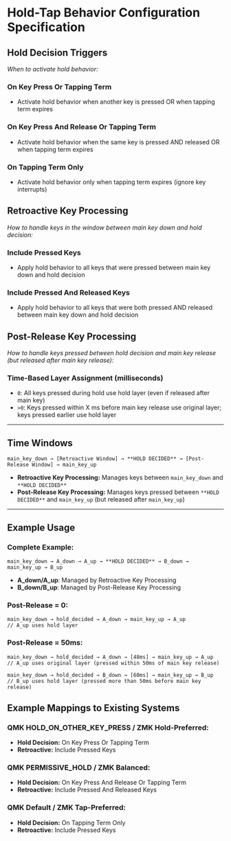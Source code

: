 # Hold-Tap Behavior Configuration Specification

## Hold Decision Triggers
*When to activate hold behavior:*

### On Key Press Or Tapping Term
- Activate hold behavior when another key is pressed OR when tapping term expires

### On Key Press And Release Or Tapping Term
- Activate hold behavior when the same key is pressed AND released OR when tapping term expires

### On Tapping Term Only
- Activate hold behavior only when tapping term expires (ignore key interrupts)

## Retroactive Key Processing
*How to handle keys in the window between main key down and hold decision:*

### Include Pressed Keys
- Apply hold behavior to all keys that were pressed between main key down and hold decision

### Include Pressed And Released Keys
- Apply hold behavior to all keys that were both pressed AND released between main key down and hold decision

## Post-Release Key Processing
*How to handle keys pressed between hold decision and main key release (but released after main key release):*

### Time-Based Layer Assignment (milliseconds)
- `0`: All keys pressed during hold use hold layer (even if released after main key)
- `>0`: Keys pressed within X ms before main key release use original layer; keys pressed earlier use hold layer

---

## Time Windows

```
main_key_down → [Retroactive Window] → **HOLD DECIDED** → [Post-Release Window] → main_key_up
```

- **Retroactive Key Processing:** Manages keys between `main_key_down` and `**HOLD DECIDED**`
- **Post-Release Key Processing:** Manages keys pressed between `**HOLD DECIDED**` and `main_key_up` (but released after `main_key_up`)

---

## Example Usage

### Complete Example:
```
main_key_down → A_down → A_up → **HOLD DECIDED** → B_down → main_key_up → B_up
```
- **A_down/A_up**: Managed by Retroactive Key Processing
- **B_down/B_up**: Managed by Post-Release Key Processing

### Post-Release = 0:
```
main_key_down → hold_decided → A_down → main_key_up → A_up
// A_up uses hold layer
```

### Post-Release = 50ms:
```
main_key_down → hold_decided → A_down → [48ms] → main_key_up → A_up
// A_up uses original layer (pressed within 50ms of main key release)

main_key_down → hold_decided → B_down → [60ms] → main_key_up → B_up  
// B_up uses hold layer (pressed more than 50ms before main key release)
```

## Example Mappings to Existing Systems

### QMK HOLD_ON_OTHER_KEY_PRESS / ZMK Hold-Preferred:
- **Hold Decision:** On Key Press Or Tapping Term
- **Retroactive:** Include Pressed Keys

### QMK PERMISSIVE_HOLD / ZMK Balanced:
- **Hold Decision:** On Key Press And Release Or Tapping Term  
- **Retroactive:** Include Pressed And Released Keys

### QMK Default / ZMK Tap-Preferred:
- **Hold Decision:** On Tapping Term Only
- **Retroactive:** Include Pressed Keys
